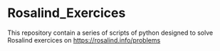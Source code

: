 # Rosalind_Exercices
This repository contain a series of scripts of python designed to solve Rosalind exercices on https://rosalind.info/problems
